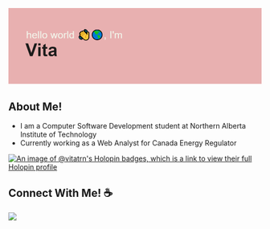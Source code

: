 <!-- ## print("Hello World!") :wave::earth_americas: -->
![banner](header.png)


## About Me! 
-  I am a Computer Software Development student at Northern Alberta Institute of Technology
-  Currently working as a Web Analyst for Canada Energy Regulator 

[![An image of @vitatrn's Holopin badges, which is a link to view their full Holopin profile](https://holopin.me/vitatrn)](https://holopin.io/@vitatrn)

## Connect With Me! ☕

[<img src="https://img.shields.io/badge/linkedin-%230077B5.svg?&style=for-the-badge&logo=linkedin&logoColor=white" />](https://www.linkedin.com/in/vitatran99/)  




